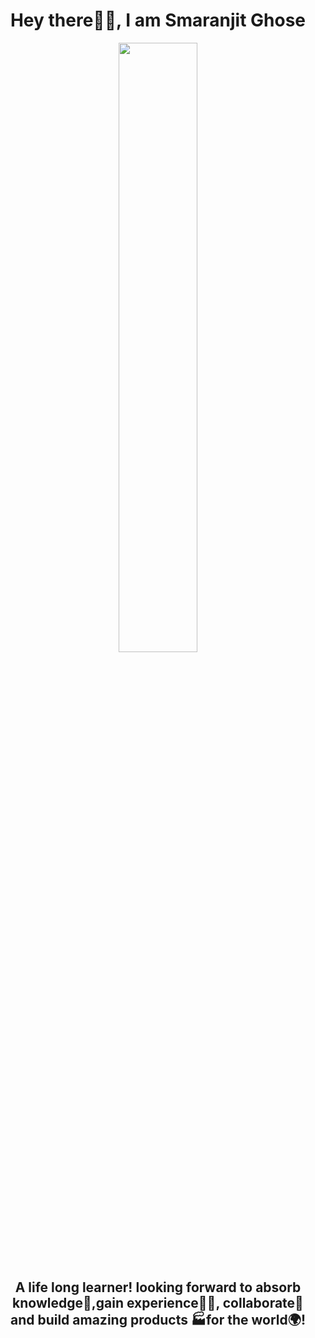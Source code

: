 <h1 align= "center"><b>Hey there🙋‍♂️, I am Smaranjit Ghose</b></h1>
<p align="center"><img width=50% src="https://media.giphy.com/media/IThjAlJnD9WNO/giphy.gif"></p>
<h2 align= "center"><b>A life long learner! looking forward to absorb knowledge🧠,gain experience👨‍🏭, collaborate🤝 and build amazing products 🏭for the world🌍!</b></h2>

<!--
**smaranjitghose/smaranjitghose** is a ✨ _special_ ✨ repository because its `README.md` (this file) appears on your GitHub profile.

Here are some ideas to get you started:

- 🔭 I’m currently working on ...
- 🌱 I’m currently learning ...
- 👯 I’m looking to collaborate on ...
- 🤔 I’m looking for help with ...
- 💬 Ask me about ...
- 📫 How to reach me: ...
- 😄 Pronouns: ...
- ⚡ Fun fact: ...
-->
